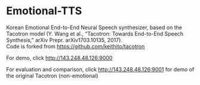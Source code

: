 # Emotional-TTS

Korean Emotional End-to-End Neural Speech synthesizer, based on the Tacotron model (Y. Wang et al., “Tacotron: Towards End-to-End Speech Synthesis,” arXiv Prepr. arXiv1703.10135, 2017).  
Code is forked from https://github.com/keithito/tacotron

For demo, click http://143.248.48.126:9000




For evaluation and comparison, click http://143.248.48.126:9001 for demo of the original Tacotron (non-emotional)

